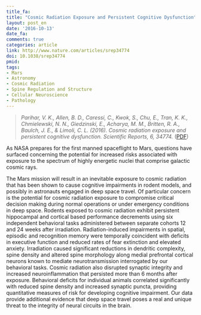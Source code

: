 ```yaml
---
title_fa:
title: "Cosmic Radiation Exposure and Persistent Cognitive Dysfunction"
layout: post_en
date: '2016-10-13'
date_fa:
comments: true
categories: article
link: http://www.nature.com/articles/srep34774
doi: 10.1038/srep34774
pmid:
tags:
- Mars
- Astronomy
- Cosmic Radiation
- Spine Regulation and Structure
- Cellular Neuroscience
- Pathology
---
```


> *Parihar, V. K., Allen, B. D., Caressi, C., Kwok, S., Chu, E., Tran, K. K., Chmielewski, N. N., Giedzinski, E., Acharya, M. M., Britten, R. A., Baulch, J. E., & Limoli, C. L. (2016). Cosmic radiation exposure and persistent cognitive dysfunction. Scientific Reports, 6, 34774.*
([PDF](http://www.nature.com/articles/srep34774.pdf))

As NASA prepares for the first manned spaceflight to Mars, questions have surfaced concerning the potential for increased risks associated with exposure to the spectrum of highly energetic nuclei that comprise galactic cosmic rays.

The Mars mission will result in an inevitable exposure to cosmic radiation that has been shown to cause cognitive impairments in rodent models, and possibly in astronauts engaged in deep space travel. Of particular concern is the potential for cosmic radiation exposure to compromise critical decision making during normal operations or under emergency conditions in deep space. Rodents exposed to cosmic radiation exhibit persistent hippocampal and cortical based performance decrements using six independent behavioral tasks administered between separate cohorts 12 and 24 weeks after irradiation. Radiation-induced impairments in spatial, episodic and recognition memory were temporally coincident with deficits in executive function and reduced rates of fear extinction and elevated anxiety. Irradiation caused significant reductions in dendritic complexity, spine density and altered spine morphology along medial prefrontal cortical neurons known to mediate neurotransmission interrogated by our behavioral tasks. Cosmic radiation also disrupted synaptic integrity and increased neuroinflammation that persisted more than 6 months after exposure. Behavioral deficits for individual animals correlated significantly with reduced spine density and increased synaptic puncta, providing quantitative measures of risk for developing cognitive impairment. Our data provide additional evidence that deep space travel poses a real and unique threat to the integrity of neural circuits in the brain.
